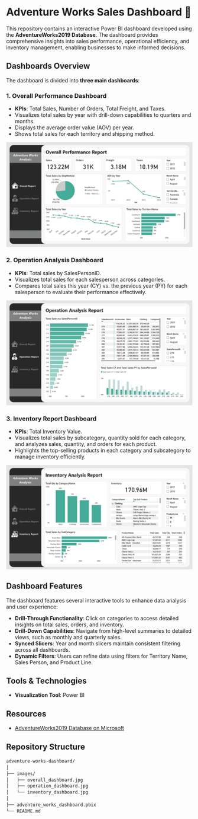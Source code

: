 # Adventure Works Sales Dashboard 🚀

This repository contains an interactive Power BI dashboard developed using the **AdventureWorks2019 Database**. The dashboard provides comprehensive insights into sales performance, operational efficiency, and inventory management, enabling businesses to make informed decisions.

## Dashboards Overview

The dashboard is divided into **three main dashboards**:

### 1. Overall Performance Dashboard
- **KPIs**: Total Sales, Number of Orders, Total Freight, and Taxes.
- Visualizes total sales by year with drill-down capabilities to quarters and months.
- Displays the average order value (AOV) per year.
- Shows total sales for each territory and shipping method.

![Overall Performance Dashboard](images/overall_dashboard.jpg)

### 2. Operation Analysis Dashboard
- **KPIs**: Total sales by SalesPersonID.
- Visualizes total sales for each salesperson across categories.
- Compares total sales this year (CY) vs. the previous year (PY) for each salesperson to evaluate their performance effectively.

![Operation Analysis Dashboard](images/operation_dashboard.jpg)

### 3. Inventory Report Dashboard
- **KPIs**: Total Inventory Value.
- Visualizes total sales by subcategory, quantity sold for each category, and analyzes sales, quantity, and orders for each product.
- Highlights the top-selling products in each category and subcategory to manage inventory efficiently.

![Inventory Report Dashboard](images/inventory_dashboard.jpg)

## Dashboard Features
The dashboard features several interactive tools to enhance data analysis and user experience:
- **Drill-Through Functionality**: Click on categories to access detailed insights on total sales, orders, and inventory.
- **Drill-Down Capabilities**: Navigate from high-level summaries to detailed views, such as monthly and quarterly sales.
- **Synced Slicers**: Year and month slicers maintain consistent filtering across all dashboards.
- **Dynamic Filters**: Users can refine data using filters for Territory Name, Sales Person, and Product Line.

## Tools & Technologies
- **Visualization Tool**: Power BI

## Resources
- [AdventureWorks2019 Database on Microsoft](https://learn.microsoft.com/en-us/sql/samples/adventureworks-install-configure?view=sql-server-ver16&tabs=ssms)

## Repository Structure
```bash
adventure-works-dashboard/
│
├── images/
│   ├── overall_dashboard.jpg     
│   ├── operation_dashboard.jpg
│   └── inventory_dashboard.jpg
│
├── adventure_works_dashboard.pbix
└── README.md
